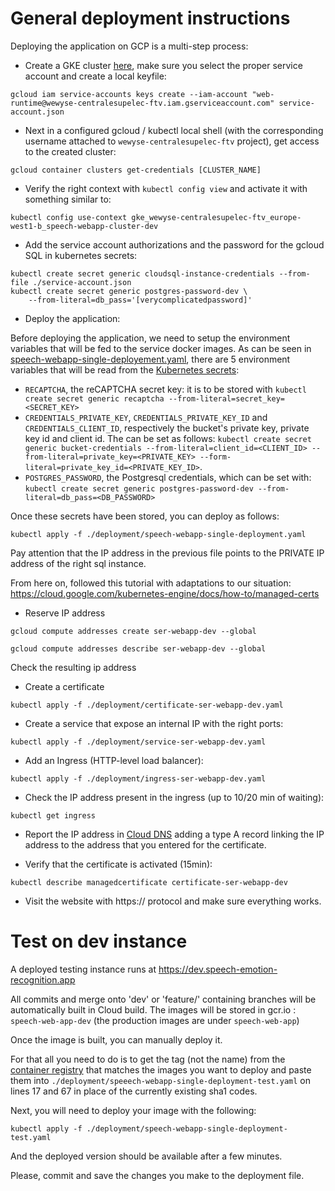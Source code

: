 
# General deployment instructions

Deploying the application on GCP is a multi-step process:

- Create a GKE cluster [here](https://console.cloud.google.com/kubernetes/list?authuser=0&project=wewyse-centralesupelec-ftv), make sure you select the proper service account and create a local keyfile:

```
gcloud iam service-accounts keys create --iam-account "web-runtime@wewyse-centralesupelec-ftv.iam.gserviceaccount.com" service-account.json
```

- Next in a configured gcloud / kubectl local shell (with the corresponding username attached to `wewyse-centralesupelec-ftv` project), get access to the created cluster:

```
gcloud container clusters get-credentials [CLUSTER_NAME] 
```

- Verify the right context with `kubectl config view` and activate it with something similar to:

```
kubectl config use-context gke_wewyse-centralesupelec-ftv_europe-west1-b_speech-webapp-cluster-dev
```

- Add the service account authorizations and the password for the gcloud SQL in kubernetes secrets: 

``` 
kubectl create secret generic cloudsql-instance-credentials --from-file ./service-account.json
kubectl create secret generic postgres-password-dev \
    --from-literal=db_pass='[verycomplicatedpassword]'
```

- Deploy the application:

Before deploying the application, we need to setup the environment variables that will be fed to the service docker images. As can be seen in [speech-webapp-single-deployement.yaml](./speech-webapp-single-deployment.yaml), there are 5 environment variables that will be read from the [Kubernetes secrets](https://kubernetes.io/docs/concepts/configuration/secret/):

- `RECAPTCHA`, the reCAPTCHA secret key: it is to be stored with `kubectl create secret generic recaptcha --from-literal=secret_key=<SECRET_KEY>`
- `CREDENTIALS_PRIVATE_KEY`, `CREDENTIALS_PRIVATE_KEY_ID` and `CREDENTIALS_CLIENT_ID`, respectively the bucket's private key, private key id and client id. The can be set as follows: `kubectl create secret generic bucket-credentials --from-literal=client_id=<CLIENT_ID> --from-literal=private_key=<PRIVATE_KEY> --form-literal=private_key_id=<PRIVATE_KEY_ID>`.
- `POSTGRES_PASSWORD`, the Postgresql credentials, which can be set with: `kubectl create secret generic postgres-password-dev --from-literal=db_pass=<DB_PASSWORD>`

Once these secrets have been stored, you can deploy as follows:

```
kubectl apply -f ./deployment/speech-webapp-single-deployment.yaml
```

Pay attention that the IP address in the previous file points to the PRIVATE IP address of the right sql instance.

From here on, followed this tutorial with adaptations to our situation:
https://cloud.google.com/kubernetes-engine/docs/how-to/managed-certs

- Reserve IP address

```
gcloud compute addresses create ser-webapp-dev --global

gcloud compute addresses describe ser-webapp-dev --global
```

Check the resulting ip address

- Create a certificate

```
kubectl apply -f ./deployment/certificate-ser-webapp-dev.yaml
```

- Create a service that expose an internal IP with the right ports:

``` 
kubectl apply -f ./deployment/service-ser-webapp-dev.yaml
```

- Add an Ingress (HTTP-level load balancer):

```
kubectl apply -f ./deployment/ingress-ser-webapp-dev.yaml
```

- Check the IP address present in the ingress (up to 10/20 min of waiting):

```
kubectl get ingress
```

- Report the IP address in [Cloud DNS](https://console.cloud.google.com/net-services/dns/zones/speech-webapp/details?organizationId=96332070682&project=wewyse-centralesupelec-ftv) adding a type A record linking the IP address to the address that you entered for the certificate.

- Verify that the certificate is activated (15min):

```
kubectl describe managedcertificate certificate-ser-webapp-dev
```

- Visit the website with https:// protocol and make sure everything works.

# Test on dev instance

A deployed testing instance runs at https://dev.speech-emotion-recognition.app

All commits and merge onto 'dev' or 'feature/' containing branches will be automatically built in Cloud build.
The images will be stored in gcr.io : `speech-web-app-dev` (the production images are under `speech-web-app`)

Once the image is built, you can manually deploy it.

For that all you need to do is to get the tag (not the name) from the [container registry](https://console.cloud.google.com/gcr/images/wewyse-centralesupelec-ftv/GLOBAL/speech-web-app-dev?project=wewyse-centralesupelec-ftv&authuser=0&gcrImageListsize=30) that matches the images you want to deploy and paste them into `./deployment/speeech-webapp-single-deployment-test.yaml` on lines 17 and 67 in place of the currently existing sha1 codes.

Next, you will need to deploy your image with the following:

```
kubectl apply -f ./deployment/speech-webapp-single-deployment-test.yaml
```

And the deployed version should be available after  a few minutes.

Please, commit and save the changes you make to the deployment file.
